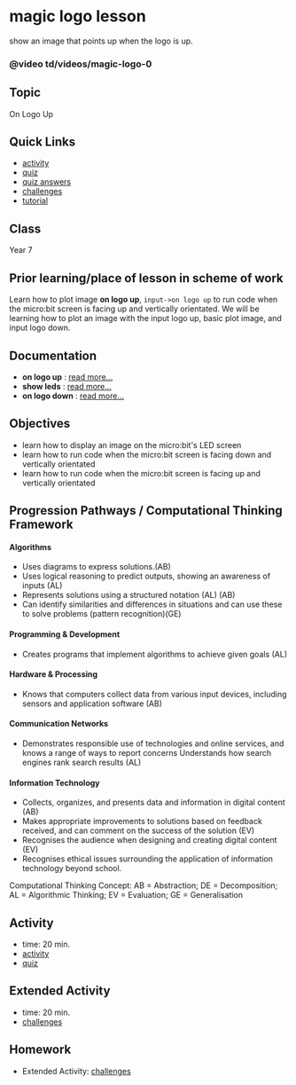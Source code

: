 # magic logo lesson

show an image that points up when the logo is up.

### @video td/videos/magic-logo-0

## Topic

On Logo Up

## Quick Links

* [activity](/lessons/magic-logo/activity)
* [quiz](/lessons/magic-logo/quiz)
* [quiz answers](/lessons/magic-logo/quiz-answers)
* [challenges](/lessons/magic-logo/challenges)
* [tutorial](/lessons/magic-logo/tutorial)

## Class

Year 7

## Prior learning/place of lesson in scheme of work

Learn how to plot image **on logo up**, `input->on logo up` to run code when the micro:bit screen is facing up and vertically orientated. We will be learning how to plot an image with the input logo up, basic plot image, and input logo down.

## Documentation

* **on logo up** : [read more...](/functions/on-logo-up)
* **show leds** : [read more...](/reference/basic/show-leds)
* **on logo down** : [read more...](/functions/on-logo-down)

## Objectives

* learn how to display an image on the micro:bit's LED screen
* learn how to run code when the micro:bit screen is facing down and vertically orientated
* learn how to run code when the micro:bit screen is facing up and vertically orientated

## Progression Pathways / Computational Thinking Framework

#### Algorithms

* Uses diagrams to express solutions.(AB)
*  Uses logical reasoning to predict  outputs, showing an awareness of inputs (AL)
* Represents solutions using a structured notation (AL) (AB)
*  Can identify similarities and differences in situations and can use these to solve problems (pattern recognition)(GE)

#### Programming & Development

* Creates programs that implement algorithms to achieve given goals (AL)

#### Hardware & Processing

* Knows that computers collect data from various input devices, including sensors and application software (AB)

#### Communication Networks

* Demonstrates responsible use of technologies and online services, and knows a range of ways to report concerns Understands how search engines rank search results (AL)

#### Information Technology

* Collects, organizes, and presents data and information in digital content (AB)
* Makes appropriate improvements to solutions based on feedback received, and can comment on the success of the solution (EV)
* Recognises the audience when designing and creating digital content (EV)
* Recognises ethical issues surrounding the application of information technology beyond school.

Computational Thinking Concept: AB = Abstraction; DE = Decomposition; AL = Algorithmic Thinking; EV = Evaluation; GE = Generalisation

## Activity

* time: 20 min.
* [activity](/lessons/magic-logo/activity)
* [quiz](/lessons/magic-logo/quiz)

## Extended Activity

* time: 20 min.
* [challenges](/lessons/magic-logo/challenges)

## Homework

* Extended Activity: [challenges](/lessons/magic-logo/challenges)

